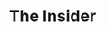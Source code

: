 ---
title: "The Insider"
year: 1999
rating: 2.5
stars: "★★½"
rewatched: true
permalink: "the-insider"
watched_on: 2021-11-14
---